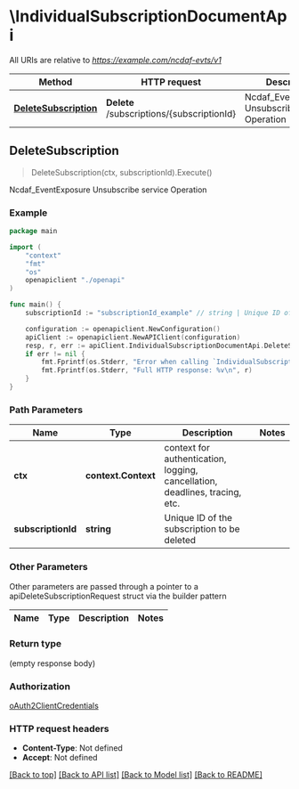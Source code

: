 # \IndividualSubscriptionDocumentApi

All URIs are relative to *https://example.com/ncdaf-evts/v1*

Method | HTTP request | Description
------------- | ------------- | -------------
[**DeleteSubscription**](IndividualSubscriptionDocumentApi.md#DeleteSubscription) | **Delete** /subscriptions/{subscriptionId} | Ncdaf_EventExposure Unsubscribe service Operation



## DeleteSubscription

> DeleteSubscription(ctx, subscriptionId).Execute()

Ncdaf_EventExposure Unsubscribe service Operation

### Example

```go
package main

import (
    "context"
    "fmt"
    "os"
    openapiclient "./openapi"
)

func main() {
    subscriptionId := "subscriptionId_example" // string | Unique ID of the subscription to be deleted

    configuration := openapiclient.NewConfiguration()
    apiClient := openapiclient.NewAPIClient(configuration)
    resp, r, err := apiClient.IndividualSubscriptionDocumentApi.DeleteSubscription(context.Background(), subscriptionId).Execute()
    if err != nil {
        fmt.Fprintf(os.Stderr, "Error when calling `IndividualSubscriptionDocumentApi.DeleteSubscription``: %v\n", err)
        fmt.Fprintf(os.Stderr, "Full HTTP response: %v\n", r)
    }
}
```

### Path Parameters


Name | Type | Description  | Notes
------------- | ------------- | ------------- | -------------
**ctx** | **context.Context** | context for authentication, logging, cancellation, deadlines, tracing, etc.
**subscriptionId** | **string** | Unique ID of the subscription to be deleted | 

### Other Parameters

Other parameters are passed through a pointer to a apiDeleteSubscriptionRequest struct via the builder pattern


Name | Type | Description  | Notes
------------- | ------------- | ------------- | -------------


### Return type

 (empty response body)

### Authorization

[oAuth2ClientCredentials](../README.md#oAuth2ClientCredentials)

### HTTP request headers

- **Content-Type**: Not defined
- **Accept**: Not defined

[[Back to top]](#) [[Back to API list]](../README.md#documentation-for-api-endpoints)
[[Back to Model list]](../README.md#documentation-for-models)
[[Back to README]](../README.md)


